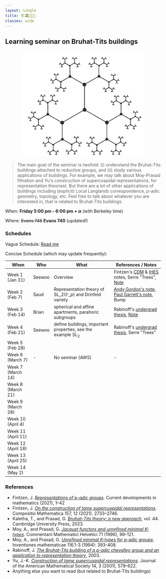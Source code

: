 ```yaml
---
layout: single
title: 🏗️🏛️🏢🏫🏰 
classes: wide
---
```



## Learning seminar on Bruhat-Tits buildings

<p align="center">
<img src="/seminar/2025spring-bruhat-tits/BT-SL2Q2.png">
</p>

> The main goal of the seminar is twofold: (i) understand the Bruhat-Tits buildings attached to reductive groups, and (ii) study various applications of buildings. For example, we may talk about Moy-Prasad filtration and Yu's construction of supercuspidal representations, for representation theoriest. But there are a lot of other applications of buildings including (explicit) Local Langlands correspondence, $p$-adic geometry, topology, etc. Feel free to talk about whatever you are interested in, that is related to Bruhat-Tits buildings.


When: **Friday 5:00 pm - 6:00 pm + $\alpha$** (with Berkeley time)

Where: ~~Evans 748~~ **Evans 740** (updated!)

### Schedules

Vague Schedule: [Read me](Bruhat_Tits_seminar.pdf)


Concise Schedule (which may update frequently):

| When               | Who    | What                                                                              | References / Notes                                                                                                                                                                                                                                                              |
|--------------------|--------|-----------------------------------------------------------------------------------|---------------------------------------------------------------------------------------------------------------------------------------------------------------------------------------------------------------------------------------------------------------------------------|
| Week 1 (Jan 31)    | Seewoo | Overview                                                                          | Fintzen's [CDM](https://www.math.uni-bonn.de/people/fintzen/Fintzen_CDM.pdf) & [IHES](https://www.math.uni-bonn.de/people/fintzen/IHES_Fintzen.pdf) notes, Serre "Trees", [Note](https://seewoo5.github.io/math-notes/representation-theory/Bruhat-Tits-Moy-Prasad-Yu/main.pdf) |
| Week 2 (Feb 7)     | Saud   | Representation theory of $\mathrm{SL}\_{2}(\mathbb{F}\_{p})$ and Drinfeld variety | [Andy Gordon's note](https://websites.umich.edu/~charchan/seminar/20211004.pdf), [Paul Garrett's note](https://www-users.cse.umn.edu/~garrett/m/repns/notes_2014-15/04_finite_GL2.pdf), Bump                                                                                    |
| Week 3 (Feb 14)    | Brian  | spherical and affine apartments, parahoric subgroups                              | Rabinoff's [undergrad thesis](https://services.math.duke.edu/~jdr/papers/building.pdf), [Note](Note_week3_Brian.pdf)                                                                                                                                                            |
| Week 4 (Feb 21)    | Seewoo | define buildings, important properties, see the example $\mathrm{SL}_{2}$         | Rabinoff's [undergrad thesis](https://services.math.duke.edu/~jdr/papers/building.pdf), Serre "Trees"                                                                                                                                                                           |
| Week 5 (Feb 28)    |        |                                                                                   |                                                                                                                                                                                                                                                                                 |
| Week 6 (March 7)   | -      | No seminar (AWS)                                                                  | -                                                                                                                                                                                                                                                                               |
| Week 7 (March 14)  |        |                                                                                   |                                                                                                                                                                                                                                                                                 |
| Week 8 (March 21)  |        |                                                                                   |                                                                                                                                                                                                                                                                                 |
| Week 9 (March 28)  |        |                                                                                   |                                                                                                                                                                                                                                                                                 |
| Week 10 (April 4)  |        |                                                                                   |                                                                                                                                                                                                                                                                                 |
| Week 11 (April 11) |        |                                                                                   |                                                                                                                                                                                                                                                                                 |
| Week 12 (April 18) |        |                                                                                   |                                                                                                                                                                                                                                                                                 |
| Week 13 (April 25) |        |                                                                                   |                                                                                                                                                                                                                                                                                 |
| Week 14 (May 2)    |        |                                                                                   |                                                                                                                                                                                                                                                                                 |

### References

- Fintzen, J. [*Representations of p-adic groups*](https://www.math.uni-bonn.de/people/fintzen/Fintzen_CDM.pdf). Current developments in mathematics (2021), 1–42
- Fintzen, J. [*On the construction of tame supercuspidal representations*](https://www.cambridge.org/core/journals/compositio-mathematica/article/on-the-construction-of-tame-supercuspidal-representations/70256AF7C1BA82B217A2AB03537F992B). Compositio Mathematica 157, 12 (2021), 2733–2746.
- Kaletha, T., and Prasad, G. [*Bruhat–Tits theory: a new approach*](https://www.cambridge.org/9781108831963), vol. 44. Cambridge University Press, 2023.
- Moy, A., and Prasad, G. [*Jacquet functors and unrefined minimal K-types*](https://link.springer.com/article/10.1007/BF02566411). Commentarii
Mathematici Helvetici 71 (1996), 98–121.
- Moy, A., and Prasad, G. [*Unrefined minimal K-types for p-adic groups*](https://link.springer.com/article/10.1007/BF01231566). Inventiones mathematicae 116.1-3 (1994): 393-408.
- Rabinoff, J. [*The Bruhat-Tits building of a p-adic chevalley group and an application to representation theory*](https://services.math.duke.edu/~jdr/papers/building.pdf), 2003.
- Yu, J.-K. [*Construction of tame supercuspidal representations*](https://www.ams.org/jams/2001-14-03/S0894-0347-01-00363-0/S0894-0347-01-00363-0.pdf). Journal of the American Mathematical Society 14, 3 (2001), 579–622.
- Anything else you want to read (but related to Bruhat-Tits buildings)